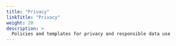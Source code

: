 ```yaml
---
title: "Privacy"
linkTitle: "Privacy"
weight: 20
description: >
  Policies and templates for privacy and responsible data use 
---
```

